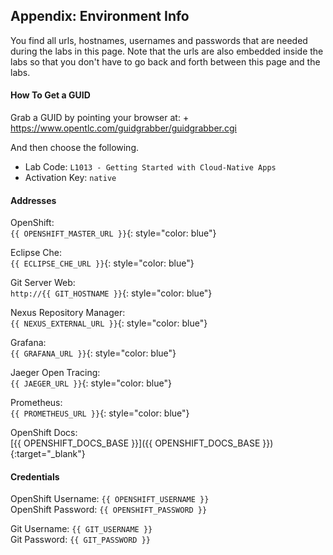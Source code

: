 ## Appendix: Environment Info

You find all urls, hostnames, usernames and passwords that are needed during the 
labs in this page. Note that the urls are also embedded inside the labs so that you 
don't have to go back and forth between this page and the labs.

#### How To Get a GUID
Grab a GUID by pointing your browser at: + 
https://www.opentlc.com/guidgrabber/guidgrabber.cgi 

And then choose the following. 

* Lab Code: `L1013 - Getting Started with Cloud-Native Apps`
* Activation Key: `native`


#### Addresses

OpenShift: <br/>
`{{ OPENSHIFT_MASTER_URL }}`{: style="color: blue"}

Eclipse Che: <br/>
`{{ ECLIPSE_CHE_URL }}`{: style="color: blue"} 

Git Server Web: <br/>
`http://{{ GIT_HOSTNAME }}`{: style="color: blue"}

Nexus Repository Manager: <br/>
`{{ NEXUS_EXTERNAL_URL }}`{: style="color: blue"}

Grafana: <br/>
`{{ GRAFANA_URL }}`{: style="color: blue"}

Jaeger Open Tracing: <br/>
`{{ JAEGER_URL }}`{: style="color: blue"}

Prometheus: <br/>
`{{ PROMETHEUS_URL }}`{: style="color: blue"}

OpenShift Docs: <br/>
[{{ OPENSHIFT_DOCS_BASE }}]({{ OPENSHIFT_DOCS_BASE }}){:target="_blank"} 

#### Credentials

OpenShift Username: `{{ OPENSHIFT_USERNAME }}` <br/>
OpenShift Password: `{{ OPENSHIFT_PASSWORD }}` <br/>

Git Username: `{{ GIT_USERNAME }}` <br/>
Git Password: `{{ GIT_PASSWORD }}` <br/>
